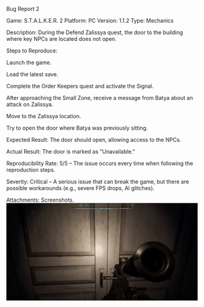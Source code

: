 Bug Report 2

Game: S.T.A.L.K.E.R. 2
 Platform: PC
 Version: 1.1.2
 Type: Mechanics

Description: During the Defend Zalissya quest, the door to the building where key NPCs are located does not open.

Steps to Reproduce:

Launch the game.

Load the latest save.

Complete the Order Keepers quest and activate the Signal.

After approaching the Small Zone, receive a message from Batya about an attack on Zalissya.

Move to the Zalissya location.

Try to open the door where Batya was previously sitting.

Expected Result: The door should open, allowing access to the NPCs.

Actual Result: The door is marked as "Unavailable."

Reproducibility Rate: 5/5 – The issue occurs every time when following the reproduction steps.

Severity: Critical –	A serious issue that can break the game, but there are possible workarounds (e.g., severe FPS drops, AI glitches).

Attachments: Screenshots.  ![Bug Screenshot](bug2_screenshot.png)


